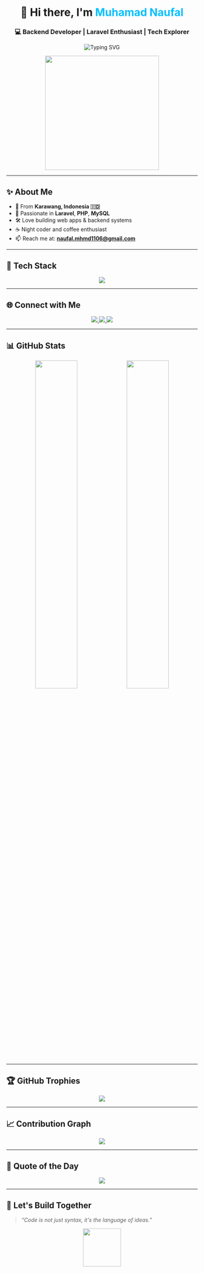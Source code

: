 <!-- GitHub Profile - Clean, Professional, Modern -->

<h1 align="center">👋 Hi there, I'm <span style="color:#00BFFF">Muhamad Naufal</span></h1>
<h3 align="center">💻 Backend Developer | Laravel Enthusiast | Tech Explorer</h3>

<p align="center">
  <img src="https://readme-typing-svg.demolab.com?font=Fira+Code&duration=3000&pause=1000&color=00BFFF&center=true&vCenter=true&width=460&lines=Clean+Code+Advocate+%F0%9F%96%A5%EF%B8%8F;Always+Learning+New+Things+%F0%9F%93%9A;Building+Scalable+Web+Apps+with+Laravel+%F0%9F%92%BB" alt="Typing SVG" />
</p>

<p align="center">
  <img src="[https://giphy.com/gifs/devrock-code-edr-escueladevrock-SS8CV2rQdlYNLtBCiF.gif](https://cdnl.iconscout.com/lottie/premium/preview-watermark/laravel-15177503-12317566.mp4)" width="300" />
</p>

---

## ✨ About Me

- 📍 From **Karawang, Indonesia 🇮🇩**
- 🧠 Passionate in **Laravel**, **PHP**, **MySQL**
- 🛠️ Love building web apps & backend systems
- ☕ Night coder and coffee enthusiast
- 📫 Reach me at: **naufal.mhmd1106@gmail.com**

---

## 🔧 Tech Stack

<p align="center">
  <img src="https://skillicons.dev/icons?i=php,laravel,mysql,js,html,css,bootstrap,codeigniter,postman,vscode,github,firebase,figma,git,github,react,nodejs,flutter,kotlin,nextjs" />
</p>

---

## 🌐 Connect with Me

<p align="center">
  <a href="https://www.linkedin.com/in/usernameanda/" target="_blank">
    <img src="https://img.shields.io/badge/LinkedIn-blue?style=for-the-badge&logo=linkedin&logoColor=white" />
  </a>
  <a href="https://wa.me/6281573635413" target="_blank">
    <img src="https://img.shields.io/badge/WhatsApp-25D366?style=for-the-badge&logo=whatsapp&logoColor=white" />
  </a>
  <a href="mailto:naufal.mhmd1106@gmail.com">
    <img src="https://img.shields.io/badge/Gmail-D14836?style=for-the-badge&logo=gmail&logoColor=white" />
  </a>
</p>

---

## 📊 GitHub Stats

<p align="center">
  <img src="https://github-readme-stats.vercel.app/api?username=muhamad-naufal-666&show_icons=true&theme=github_dark&hide_border=true" width="47%" />
  <img src="https://github-readme-streak-stats.herokuapp.com/?user=muhamad-naufal-666&theme=github-dark&hide_border=true" width="47%" />
</p>

---

## 🏆 GitHub Trophies

<p align="center">
  <img src="https://github-profile-trophy.vercel.app/?username=muhamad-naufal-666&theme=algolia&no-frame=true&column=6&margin-w=5&margin-h=5" />
</p>

---

## 📈 Contribution Graph

<p align="center">
  <img src="https://github-readme-activity-graph.vercel.app/graph?username=muhamad-naufal-666&theme=react-dark&hide_border=true" />
</p>

---

## 💬 Quote of the Day

<p align="center">
  <img src="https://quotes-github-readme.vercel.app/api?type=horizontal&theme=dark" />
</p>

---

## 🚀 Let's Build Together

> _“Code is not just syntax, it's the language of ideas.”_

<p align="center">
  <img src="https://media.giphy.com/media/v1.Y2lkPTc5MGI3NjExYnhnb3k2ZGw5Z2xyZW10MGRiZjUzN3k4cWhzZHE1eWoxMm1mcWUyMSZlcD12MV9naWZzX3NlYXJjaCZjdD1n/coxQHKASG60HrHtvkt/giphy.gif" width="100" />
</p>
